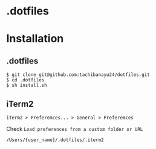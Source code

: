 # .dotfiles

# Installation

## .dotfiles

```
$ git clone git@github.com:tachibanayu24/dotfiles.git
$ cd .dotfiles
$ sh install.sh
```

## iTerm2

`iTerm2 > Preferemces... > General > Preferemces`

Check `Load preferences from a custom folder or URL`

`/Users/{user_name}/.dotfiles/.iterm2`

